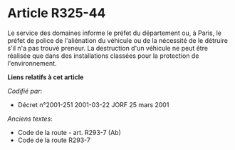 # Article R325-44

Le service des domaines informe le préfet du département ou, à Paris, le préfet de police de l'aliénation du véhicule ou de
la nécessité de le détruire s'il n'a pas trouvé preneur. La destruction d'un véhicule ne peut être réalisée que dans des
installations classées pour la protection de l'environnement.

**Liens relatifs à cet article**

_Codifié par_:

  - Décret n°2001-251 2001-03-22 JORF 25 mars 2001

_Anciens textes_:

  - Code de la route - art. R293-7 (Ab)
  - Code de la route R293-7
